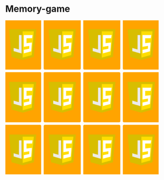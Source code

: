 # Memory-game


<img src="https://github.com/Sun5hine/Memory-game/blob/master/img/memory.png" width="480">

